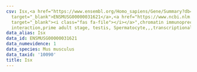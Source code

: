 ```yaml
---
csv: Isx,<a href="https://www.ensembl.org/Homo_sapiens/Gene/Summary?db=core;g=ENSMUSG00000031621"
  target="_blank">ENSMUSG00000031621</a>,<a href="https://www.ncbi.nlm.nih.gov/pubmed/25450459"
  target="_blank"><i class="fas fa-file"></i></a>",chromatin immunoprecipitation assay,direct
  interaction,prime adult stage, testis, Spermatocyte,,,transcriptional regulation,
data_alias: Isx
data_id: ENSMUSG00000031621
data_numevidence: 1
data_species: Mus musculus
data_taxid: '10090'
title: Isx
---
```

